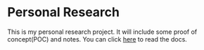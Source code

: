 # Personal Research

This is my personal research project. It will include some proof of concept(POC) and notes. You can click [here](http://research-notes.readthedocs.io/en/latest/) to read the docs.
